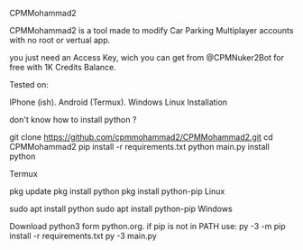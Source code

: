 CPMMohammad2

CPMMohammad2 is a tool made to modify Car Parking Multiplayer accounts with no root or vertual app.

you just need an Access Key, wich you can get from @CPMNuker2Bot for free with 1K Credits Balance.



Tested on:

IPhone (ish).
Android (Termux).
Windows
Linux
Installation

don't know how to install python ?

git clone https://github.com/cpmmohammad2/CPMMohammad2.git
cd CPMMohammad2
pip install -r requirements.txt
python main.py
install python

Termux

pkg update
pkg install python
pkg install python-pip
Linux

sudo apt install python
sudo apt install python-pip
Windows

Download python3 form python.org.
if pip is not in PATH use: py -3 -m pip install -r requirements.txt
py -3 main.py
